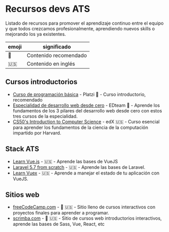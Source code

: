 # Recursos devs ATS

Listado de recursos para promover el aprendizaje continuo entre el equipo y que todos crezcamos profesionalmente, aprendiendo nuevos skills o mejorando los ya existentes.


|emoji   |significado   |
|--------|--------------|
|💯      |Contenido recomendado   |
|🇺🇸      |Contenido en inglés|

## Cursos introductorios

- [Curso de programación básica][1] - Platzi 💯 - Curso introductorio, recomendado
- [Especialidad de desarrollo web desde cero][2] - EDteam 💯 - Aprende los fundamentos de los 3 pilares del desarrollo web desde cero con estos tres cursos de la especialidad.
- [CS50's Introduction to Computer Science][3] - edX 🇺🇸 - Curso esencial para aprender los fundamentos de la ciencia de la computación impartido por Harvard.

[1]: https://platzi.com/cursos/programacion-basica/
[2]: https://ed.team/especialidades/web
[3]: https://www.edx.org/es/course/cs50s-introduction-to-computer-science

## Stack ATS

- [Learn Vue.js](https://scrimba.com/g/glearnvue) - 🇺🇸  - Aprende las bases de VueJS
- [Laravel 5.7 from scratch](https://laracasts.com/series/laravel-from-scratch-2018) - 🇺🇸 - Aprende las bases de Laravel.
- [Learn Vuex](https://scrimba.com/g/gvuex) - 🇺🇸 - Aprende a manejar el estado de tu aplicación con VueJS.

## Sitios web

- [freeCodeCamp.com][4] - 💯 🇺🇸 -  Sitio lleno de cursos interactivos con proyectos finales para aprender a programar.
- [scrimba.com][5] - 💯 🇺🇸 - Sitio de cursos web introductorios interactivos, aprende las bases de Sass, Vue, React, etc 

[4]: https://learn.freecodecamp.org/
[5]: https://scrimba.com/

